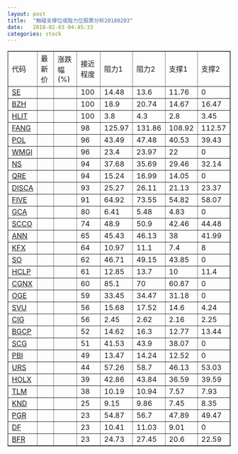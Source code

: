 ```yaml
---
layout: post
title:  "触碰支撑位或阻力位股票分析20180203"
date:   2018-02-03 04:45:33
categories: stock
---
```

<script type="text/javascript">
var stockList = []
stockList.push('gb_se');
stockList.push('gb_bzh');
stockList.push('gb_hlit');
stockList.push('gb_fang');
stockList.push('gb_pol');
stockList.push('gb_wmgi');
stockList.push('gb_ns');
stockList.push('gb_qre');
stockList.push('gb_disca');
stockList.push('gb_five');
stockList.push('gb_gca');
stockList.push('gb_scco');
stockList.push('gb_ann');
stockList.push('gb_kfx');
stockList.push('gb_so');
stockList.push('gb_hclp');
stockList.push('gb_cgnx');
stockList.push('gb_oge');
stockList.push('gb_svu');
stockList.push('gb_cig');
stockList.push('gb_bgcp');
stockList.push('gb_scg');
stockList.push('gb_pbi');
stockList.push('gb_urs');
stockList.push('gb_holx');
stockList.push('gb_tlm');
stockList.push('gb_knd');
stockList.push('gb_pgr');
stockList.push('gb_df');
stockList.push('gb_bfr');
</script>
<table border="1">
 <tr>
 <td>代码</td>
 <td>最新价</td>
 <td>涨跌幅(%)</td>
 <td>接近程度</td>
 <td>阻力1</td>
 <td>阻力2</td>
 <td>支撑1</td>
 <td>支撑2</td>
</tr>
  <tr id="se" class="green">
  <td><a href="http://stock.finance.sina.com.cn/usstock/quotes/SE.html" target="_blank">SE</a></td><td></td><td></td><td>100</td><td>14.48</td><td>13.6</td><td>11.76</td><td>0</td></tr>
  <tr id="bzh" class="red">
  <td><a href="http://stock.finance.sina.com.cn/usstock/quotes/BZH.html" target="_blank">BZH</a></td><td></td><td></td><td>100</td><td>18.9</td><td>20.74</td><td>14.67</td><td>16.47</td></tr>
  <tr id="hlit" class="green">
  <td><a href="http://stock.finance.sina.com.cn/usstock/quotes/HLIT.html" target="_blank">HLIT</a></td><td></td><td></td><td>100</td><td>3.8</td><td>4.3</td><td>2.8</td><td>3.45</td></tr>
  <tr id="fang" class="red">
  <td><a href="http://stock.finance.sina.com.cn/usstock/quotes/FANG.html" target="_blank">FANG</a></td><td></td><td></td><td>98</td><td>125.97</td><td>131.86</td><td>108.92</td><td>112.57</td></tr>
  <tr id="pol" class="red">
  <td><a href="http://stock.finance.sina.com.cn/usstock/quotes/POL.html" target="_blank">POL</a></td><td></td><td></td><td>96</td><td>43.49</td><td>47.48</td><td>40.53</td><td>39.43</td></tr>
  <tr id="wmgi" class="green">
  <td><a href="http://stock.finance.sina.com.cn/usstock/quotes/WMGI.html" target="_blank">WMGI</a></td><td></td><td></td><td>96</td><td>23.4</td><td>23.97</td><td>22</td><td>0</td></tr>
  <tr id="ns" class="green">
  <td><a href="http://stock.finance.sina.com.cn/usstock/quotes/NS.html" target="_blank">NS</a></td><td></td><td></td><td>94</td><td>37.68</td><td>35.69</td><td>29.46</td><td>32.14</td></tr>
  <tr id="qre" class="red">
  <td><a href="http://stock.finance.sina.com.cn/usstock/quotes/QRE.html" target="_blank">QRE</a></td><td></td><td></td><td>94</td><td>15.24</td><td>16.99</td><td>14.05</td><td>0</td></tr>
  <tr id="disca" class="red">
  <td><a href="http://stock.finance.sina.com.cn/usstock/quotes/DISCA.html" target="_blank">DISCA</a></td><td></td><td></td><td>93</td><td>25.27</td><td>26.11</td><td>21.13</td><td>23.37</td></tr>
  <tr id="five" class="red">
  <td><a href="http://stock.finance.sina.com.cn/usstock/quotes/FIVE.html" target="_blank">FIVE</a></td><td></td><td></td><td>91</td><td>64.92</td><td>73.55</td><td>54.82</td><td>58.07</td></tr>
  <tr id="gca" class="green">
  <td><a href="http://stock.finance.sina.com.cn/usstock/quotes/GCA.html" target="_blank">GCA</a></td><td></td><td></td><td>80</td><td>6.41</td><td>5.48</td><td>4.83</td><td>0</td></tr>
  <tr id="scco" class="red">
  <td><a href="http://stock.finance.sina.com.cn/usstock/quotes/SCCO.html" target="_blank">SCCO</a></td><td></td><td></td><td>74</td><td>48.9</td><td>50.9</td><td>42.46</td><td>44.48</td></tr>
  <tr id="ann" class="red">
  <td><a href="http://stock.finance.sina.com.cn/usstock/quotes/ANN.html" target="_blank">ANN</a></td><td></td><td></td><td>65</td><td>45.43</td><td>46.13</td><td>38</td><td>41.99</td></tr>
  <tr id="kfx" class="green">
  <td><a href="http://stock.finance.sina.com.cn/usstock/quotes/KFX.html" target="_blank">KFX</a></td><td></td><td></td><td>64</td><td>10.97</td><td>11.1</td><td>7.4</td><td>8</td></tr>
  <tr id="so" class="green">
  <td><a href="http://stock.finance.sina.com.cn/usstock/quotes/SO.html" target="_blank">SO</a></td><td></td><td></td><td>62</td><td>46.71</td><td>49.15</td><td>43.85</td><td>0</td></tr>
  <tr id="hclp" class="red">
  <td><a href="http://stock.finance.sina.com.cn/usstock/quotes/HCLP.html" target="_blank">HCLP</a></td><td></td><td></td><td>61</td><td>12.85</td><td>13.7</td><td>10</td><td>11.4</td></tr>
  <tr id="cgnx" class="green">
  <td><a href="http://stock.finance.sina.com.cn/usstock/quotes/CGNX.html" target="_blank">CGNX</a></td><td></td><td></td><td>60</td><td>85.1</td><td>70</td><td>60.87</td><td>0</td></tr>
  <tr id="oge" class="green">
  <td><a href="http://stock.finance.sina.com.cn/usstock/quotes/OGE.html" target="_blank">OGE</a></td><td></td><td></td><td>59</td><td>33.45</td><td>34.47</td><td>31.18</td><td>0</td></tr>
  <tr id="svu" class="red">
  <td><a href="http://stock.finance.sina.com.cn/usstock/quotes/SVU.html" target="_blank">SVU</a></td><td></td><td></td><td>56</td><td>15.68</td><td>17.52</td><td>14.6</td><td>4.24</td></tr>
  <tr id="cig" class="green">
  <td><a href="http://stock.finance.sina.com.cn/usstock/quotes/CIG.html" target="_blank">CIG</a></td><td></td><td></td><td>56</td><td>2.45</td><td>2.62</td><td>2.16</td><td>2.25</td></tr>
  <tr id="bgcp" class="red">
  <td><a href="http://stock.finance.sina.com.cn/usstock/quotes/BGCP.html" target="_blank">BGCP</a></td><td></td><td></td><td>52</td><td>14.62</td><td>16.3</td><td>12.77</td><td>13.44</td></tr>
  <tr id="scg" class="green">
  <td><a href="http://stock.finance.sina.com.cn/usstock/quotes/SCG.html" target="_blank">SCG</a></td><td></td><td></td><td>51</td><td>41.53</td><td>43.9</td><td>38.07</td><td>0</td></tr>
  <tr id="pbi" class="red">
  <td><a href="http://stock.finance.sina.com.cn/usstock/quotes/PBI.html" target="_blank">PBI</a></td><td></td><td></td><td>49</td><td>13.47</td><td>14.24</td><td>12.52</td><td>0</td></tr>
  <tr id="urs" class="green">
  <td><a href="http://stock.finance.sina.com.cn/usstock/quotes/URS.html" target="_blank">URS</a></td><td></td><td></td><td>44</td><td>57.26</td><td>58.7</td><td>46.13</td><td>53.03</td></tr>
  <tr id="holx" class="red">
  <td><a href="http://stock.finance.sina.com.cn/usstock/quotes/HOLX.html" target="_blank">HOLX</a></td><td></td><td></td><td>39</td><td>42.86</td><td>43.84</td><td>36.59</td><td>39.59</td></tr>
  <tr id="tlm" class="green">
  <td><a href="http://stock.finance.sina.com.cn/usstock/quotes/TLM.html" target="_blank">TLM</a></td><td></td><td></td><td>38</td><td>10.19</td><td>10.94</td><td>7.57</td><td>7.93</td></tr>
  <tr id="knd" class="red">
  <td><a href="http://stock.finance.sina.com.cn/usstock/quotes/KND.html" target="_blank">KND</a></td><td></td><td></td><td>25</td><td>9.15</td><td>9.86</td><td>7.45</td><td>8.35</td></tr>
  <tr id="pgr" class="red">
  <td><a href="http://stock.finance.sina.com.cn/usstock/quotes/PGR.html" target="_blank">PGR</a></td><td></td><td></td><td>23</td><td>54.87</td><td>56.7</td><td>47.89</td><td>49.47</td></tr>
  <tr id="df" class="red">
  <td><a href="http://stock.finance.sina.com.cn/usstock/quotes/DF.html" target="_blank">DF</a></td><td></td><td></td><td>23</td><td>10.41</td><td>11.03</td><td>9.01</td><td>0</td></tr>
  <tr id="bfr" class="red">
  <td><a href="http://stock.finance.sina.com.cn/usstock/quotes/BFR.html" target="_blank">BFR</a></td><td></td><td></td><td>23</td><td>24.73</td><td>27.45</td><td>20.6</td><td>22.59</td></tr>
</table>
